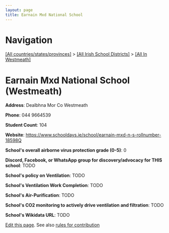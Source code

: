 ```yaml
---
layout: page
title: Earnain Mxd National School
---
```

# Navigation

[[All countries/states/provinces]](../../..) > [[All Irish School Districts]](../..) > [[All In Westmeath]](..)

# Earnain Mxd National School (Westmeath)

**Address**: Dealbhna Mor Co Westmeath

**Phone**: 044 9664539

**Student Count**: 104

**Website**: <https://www.schooldays.ie/school/earnain-mxd-n-s-rollnumber-18598Q>

**School's overall airborne virus protection grade (0-5)**: 0

**Discord, Facebook, or WhatsApp group for discovery/advocacy for THIS school**: TODO

**School's policy on Ventilation**: TODO

**School's Ventilation Work Completion**: TODO

**School's Air-Purification**: TODO

**School's CO2 monitoring to actively drive ventilation and filtration**: TODO

**School's Wikidata URL**: TODO


[Edit this page](https://github.com/ventilate-schools/Ireland/edit/main/./Westmeath/Earnain_Mxd_National_School.md). See also [rules for contribution](../../../contribution-rules/)